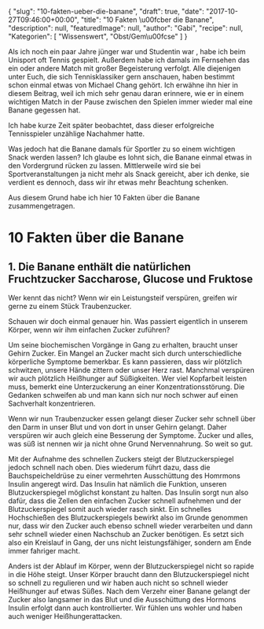 {
    "slug": "10-fakten-ueber-die-banane",
    "draft": true,
    "date": "2017-10-27T09:46:00+00:00",
    "title": "10 Fakten \u00fcber die Banane",
    "description": null,
    "featuredImage": null,
    "author": "Gabi",
    "recipe": null,
    "Kategorien": [
        "Wissenswert",
        "Obst\/Gem\u00fcse"
    ]
}

Als ich noch ein paar Jahre jünger war und Studentin war , habe ich beim Unisport oft Tennis gespielt. Außerdem habe ich damals  im Fernsehen das ein oder andere Match mit großer Begeisterung verfolgt. Alle diejenigen unter Euch, die sich Tennisklassiker gern anschauen, haben bestimmt schon einmal etwas von Michael Chang gehört. Ich erwähne ihn hier in diesem Beitrag, weil ich mich sehr genau daran erinnere, wie er in einem wichtigen Match in der Pause zwischen den Spielen immer wieder mal eine Banane gegessen hat.

Ich habe kurze Zeit später beobachtet, dass dieser erfolgreiche Tennisspieler unzählige Nachahmer hatte.

Was jedoch hat die Banane damals für Sportler zu so einem wichtigen Snack werden lassen? Ich glaube es lohnt sich, die Banane einmal etwas in den Vordergrund rücken zu lassen. Mittlerweile wird sie bei Sportveranstaltungen ja nicht mehr als Snack gereicht, aber ich denke, sie verdient es dennoch, dass wir ihr etwas mehr Beachtung schenken.

Aus diesem Grund habe ich hier 10 Fakten über die Banane zusammengetragen.

# 10 Fakten über die Banane

## 1. Die Banane enthält die natürlichen Fruchtzucker Saccharose, Glucose und Fruktose

Wer kennt das nicht? Wenn wir ein Leistungsteif verspüren, greifen wir gerne zu einem Stück Traubenzucker.

Schauen wir doch einmal genauer hin. Was passiert eigentlich in unserem Körper, wenn wir ihm einfachen Zucker zuführen?

Um seine biochemischen Vorgänge in Gang zu erhalten, braucht unser Gehirn Zucker. Ein Mangel an Zucker macht sich durch unterschiedliche körperliche Symptome bemerkbar. Es kann passieren, dass wir plötzlich schwitzen, unsere Hände zittern oder unser Herz rast. Manchmal verspüren wir auch plötzlich Heißhunger auf Süßigkeiten. Wer viel Kopfarbeit leisten muss, bemerkt eine Unterzuckerung an einer Konzentrationsstörung. Die Gedanken schweifen ab und man kann sich nur noch schwer auf einen Sachverhalt konzentrieren.

Wenn wir nun Traubenzucker essen gelangt dieser Zucker sehr schnell über den Darm in unser Blut und von dort in unser Gehirn gelangt. Daher verspüren wir auch gleich eine Besserung der Symptome. Zucker und alles, was süß ist nennen wir ja nicht ohne Grund Nervennahrung. So weit so gut.

Mit der Aufnahme des schnellen Zuckers steigt der Blutzuckerspiegel jedoch schnell nach oben. Dies wiederum führt dazu, dass die Bauchspeicheldrüse zu einer vermehrten Ausschüttung des Homrmons Insulin angeregt wird. Das Insulin hat nämlich die Funktion, unseren Blutzuckerspiegel möglichst konstant zu halten. Das Insulin sorgt nun also dafür, dass die Zellen den einfachen Zucker schnell aufnehmen und der Blutzuckerspiegel somit auch wieder rasch sinkt. Ein schnelles Hochschießen des Blutzuckerspiegels bewirkt also im Grunde genommen nur, dass wir den Zucker auch ebenso schnell wieder verarbeiten und dann sehr schnell wieder einen Nachschub an Zucker benötigen. Es setzt sich also ein Kreislauf in Gang, der uns nicht leistungsfähiger, sondern am Ende immer fahriger macht.

Anders ist der Ablauf im Körper, wenn der Blutzuckerspiegel nicht so rapide in die Höhe steigt. Unser Körper braucht dann den Blutzuckerspiegel nicht so schnell zu regulieren und wir haben auch nicht so schnell wieder Heißhunger auf etwas Süßes. Nach dem Verzehr einer Banane gelangt der Zucker also langsamer in das Blut und die Ausschüttung des Hormons Insulin erfolgt dann auch kontrollierter. Wir fühlen uns wohler und haben auch weniger Heißhungerattacken.
